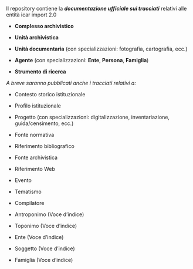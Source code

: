 Il repository contiene la ***documentazione ufficiale sui tracciati*** relativi alle  entità icar import 2.0

- **Complesso archivistico**

- **Unità archivistica**

- **Unità documentaria** (con specializzazioni: fotografia, cartografia, ecc.)

- **Agente** (con specializzazioni: **Ente**, **Persona**, **Famiglia**)

- **Strumento di ricerca**


*A breve saranno pubblicati anche i tracciati relativi a:*

- Contesto storico istituzionale

- Profilo istituzionale

- Progetto (con specializzazioni: digitalizzazione, inventariazione, guida/censimento, ecc.) 

- Fonte normativa

- Riferimento bibliografico

- Fonte archivistica

- Riferimento Web

- Evento

- Tematismo

- Compilatore 

- Antroponimo (Voce d’indice)

- Toponimo (Voce d’indice)

- Ente  (Voce d’indice)

- Soggetto  (Voce d’indice)

- Famiglia  (Voce d’indice)

